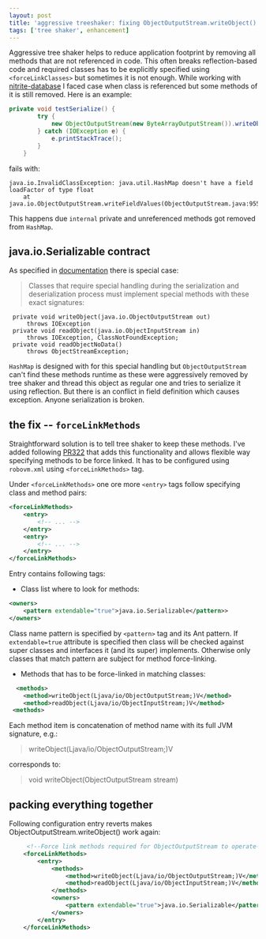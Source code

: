```yaml
---
layout: post
title: 'aggressive treeshaker: fixing ObjectOutputStream.writeObject()'
tags: ['tree shaker', enhancement]
---
```


Aggressive tree shaker helps to reduce application footprint by removing all methods that are not referenced in code. This often breaks reflection-based code and required classes has to be explicitly specified using `<forceLinkClasses>` but sometimes it is not enough. While working with [nitrite-database](https://github.com/dizitart/nitrite-database) I faced case when class is referenced but some methods of it is still removed. Here is an example:
```java
private void testSerialize() {
        try {
            new ObjectOutputStream(new ByteArrayOutputStream()).writeObject(new HashMap<>());
        } catch (IOException e) {
            e.printStackTrace();
        }
    }
```
fails with:
```
java.io.InvalidClassException: java.util.HashMap doesn't have a field loadFactor of type float
	at java.io.ObjectOutputStream.writeFieldValues(ObjectOutputStream.java:955)
```

This happens due `internal` private and unreferenced methods got removed from `HashMap`.

## java.io.Serializable contract  
As specified in [documentation](https://docs.oracle.com/javase/7/docs/api/java/io/Serializable.html) there is special case:
<!-- more -->

> Classes that require special handling during the serialization and deserialization process must implement special methods with these exact signatures:
```
 private void writeObject(java.io.ObjectOutputStream out)
     throws IOException
 private void readObject(java.io.ObjectInputStream in)
     throws IOException, ClassNotFoundException;
 private void readObjectNoData()
     throws ObjectStreamException;
```

`HashMap` is designed with for this special handling but `ObjectOutputStream` can't find these methods runtime as these were aggressively removed by tree shaker and thread this object as regular one and tries to serialize it using reflection. But there is an conflict in field definition which causes exception. Anyone serialization is broken.

## the fix -- `forceLinkMethods`
Straightforward solution is to tell tree shaker to keep these methods. I've added following [PR322](https://github.com/MobiVM/robovm/pull/322) that adds this functionality and allows flexible way specifying methods to be force linked. It has to be configured using `robovm.xml` using `<forceLinkMethods>` tag.  

Under `<forceLinkMethods>` one ore more `<entry>` tags follow specifying class and method pairs:  
```xml
<forceLinkMethods>
    <entry>
        <!-- ... -->
    </entry>
    <entry>
        <!-- ... -->
    </entry>
</forceLinkMethods>
```

Entry contains following tags:

* Class list where to look for methods:  

```xml
<owners>
    <pattern extendable="true">java.io.Serializable</pattern>>
</owners>
```

Class name pattern is specified by `<pattern>` tag and its Ant pattern. If `extendable=true` attribute is specified then class will be checked against super classes and interfaces it (and its super) implements. Otherwise only classes that match pattern are subject for method force-linking.

* Methods that has to be force-linked in matching classes:  

```xml
  <methods>
    <method>writeObject(Ljava/io/ObjectOutputStream;)V</method>
    <method>readObject(Ljava/io/ObjectInputStream;)V</method>
 <methods>
```

Each method item is concatenation of method name with its full JVM signature, e.g.:
> writeObject(Ljava/io/ObjectOutputStream;)V

corresponds to:
> void writeObject(ObjectOutputStream stream)

## packing everything together
Following configuration entry reverts makes ObjectOutputStream.writeObject() work again:  
```xml
     <!--Force link methods required for ObjectOutputStream to operate-->
    <forceLinkMethods>
        <entry>
            <methods>
                <method>writeObject(Ljava/io/ObjectOutputStream;)V</method>
                <method>readObject(Ljava/io/ObjectInputStream;)V</method>
            </methods>
            <owners>
                <pattern extendable="true">java.io.Serializable</pattern>>
            </owners>
        </entry>
    </forceLinkMethods>
```
